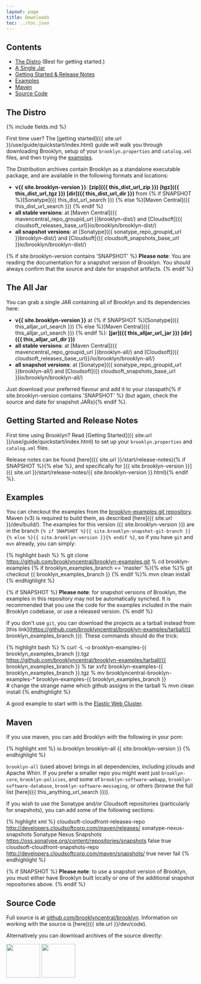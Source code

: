 ```yaml
---
layout: page
title: Downloads
toc: ../toc.json
---
```


## Contents

* [The Distro](#distro) (Best for getting started.)
* [A Single Jar](#alljar) 
* [Getting Started & Release Notes](#getstart-releasenotes)
* [Examples](#examples)
* [Maven](#maven)  
* [Source Code](#source)

<a name="distro"></a>
## The Distro

{% include fields.md %}

First time user? The [getting started]({{ site.url }}/use/guide/quickstart/index.html) guide will walk you through downloading Brooklyn, setup of your `brooklyn.properties` and `catalog.xml` files, and then trying the [examples](#examples). 

The Distribution archives contain Brooklyn as a standalone executable package, and 
are available in the following formats and locations:

* **v{{ site.brooklyn-version }}**: 
  **[zip]({{ this_dist_url_zip }})** 
  **[tgz]({{ this_dist_url_tgz }})**
  **[dir]({{ this_dist_url_dir }})**
  from {% if SNAPSHOT %}[Sonatype]({{ this_dist_url_search }})
  {% else %}[Maven Central]({{ this_dist_url_search }})
  {% endif %} 
* **all stable versions**: 
  at [Maven Central]({{ mavencentral_repo_groupid_url }}brooklyn-dist/)
  and [Cloudsoft]({{ cloudsoft_releases_base_url}}io/brooklyn/brooklyn-dist/) 
* **all snapshot versions**: 
  at [Sonatype]({{ sonatype_repo_groupid_url }}brooklyn-dist/)
  and [Cloudsoft]({{ cloudsoft_snapshots_base_url }}io/brooklyn/brooklyn-dist/)

{% if site.brooklyn-version contains 'SNAPSHOT' %} 
**Please note**: You are reading the documentation for a snapshot version of Brooklyn.
You should always confirm that the source and date for snapshot artifacts.
{% endif %}


<a name="alljar"></a>
## The All Jar

You can grab a single JAR containing all of Brooklyn and its dependencies 
here:

* **v{{ site.brooklyn-version }}** at
  {% if SNAPSHOT %}[Sonatype]({{ this_alljar_url_search }})
  {% else %}[Maven Central]({{ this_alljar_url_search }})
  {% endif %}: 
  **[jar]({{ this_alljar_url_jar }})** 
  **[dir]({{ this_alljar_url_dir }})** 
* **all stable versions**: 
  at [Maven Central]({{ mavencentral_repo_groupid_url }}brooklyn-all/)
  and [Cloudsoft]({{ cloudsoft_releases_base_url}}/io/brooklyn/brooklyn-all/) 
* **all snapshot versions**: 
  at [Sonatype]({{ sonatype_repo_groupid_url }}brooklyn-all/)
  and [Cloudsoft]({{ cloudsoft_snapshots_base_url }}io/brooklyn/brooklyn-all/)

Just download your preferred flavour and add it to your classpath{% if site.brooklyn-version contains 'SNAPSHOT' %} 
(but again, check the source and date for snapshot JARs){% endif %}.


<a name="getstart-releasenotes"></a>
## Getting Started and Release Notes

First time using Brooklyn? Read [Getting Started]({{ site.url }}/use/guide/quickstart/index.html) to set up your `brooklyn.properties` and `catalog.xml` files.

Release notes can be found [here]({{ site.url }}/start/release-notes){% if SNAPSHOT %}{% else %}, and specifically for [{{ site.brooklyn-version }}]({{ site.url }}/start/release-notes/{{ site.brooklyn-version }}.html){% endif %}.


<a name="examples"></a>
## Examples

You can checkout the examples from the [brooklyn-examples git repository](http://github.com/brooklyncentral/brooklyn-examples).
Maven (v3) is required to build them, as described [here]({{ site.url }}/dev/build/).
The examples for this version ({{ site.brooklyn-version }}) are in the branch 
`{% if SNAPSHOT %}{{ site.brooklyn-snapshot-git-branch }}{% else %}{{ site.brooklyn-version }}{% endif %}`,
so if you have `git` and `mvn` already, you can simply:

{% highlight bash %}
% git clone https://github.com/brooklyncentral/brooklyn-examples.git
% cd brooklyn-examples
{% if brooklyn_examples_branch == 'master' %}{% else %}% git checkout {{ brooklyn_examples_branch }}
{% endif %}% mvn clean install
{% endhighlight %}

{% if SNAPSHOT %}
**Please note**: for snapshot versions of Brooklyn, 
the examples in this repository may not be automatically synched.
It is recommended that you use the code for the examples included
in the main Brooklyn codebase, or use a released version.
{% endif %}  

If you don't use `git`, you can download the projects as a tarball instead
from [this link](https://github.com/brooklyncentral/brooklyn-examples/tarball/{{ brooklyn_examples_branch }}). 
These commands should do the trick:

{% highlight bash %}
% curl -L -o brooklyn-examples-{{ brooklyn_examples_branch }}.tgz \
     https://github.com/brooklyncentral/brooklyn-examples/tarball/{{ brooklyn_examples_branch }}
% tar xvfz brooklyn-examples-{{ brooklyn_examples_branch }}.tgz
% mv brooklyncentral-brooklyn-examples-* brooklyn-examples-{{ brooklyn_examples_branch }} \
     # change the strange name which github assigns in the tarball
% mvn clean install
{% endhighlight %}

A good example to start with is the [Elastic Web Cluster]({{site.url}}/use/examples/webcluster.html).



<a name="maven"></a>
## Maven

If you use maven, you can add Brooklyn with the following in your pom:

{% highlight xml %}
    <dependencies>
        <dependency>
            <groupId>io.brooklyn</groupId>
            <artifactId>brooklyn-all</artifactId>
            <version>{{ site.brooklyn-version }}</version>
        </dependency>
    </dependencies>
{% endhighlight %}

`brooklyn-all` (used above) brings in all dependencies, including jclouds and Apache Whirr.
If you prefer a smaller repo you might want just ``brooklyn-core``,  ``brooklyn-policies``, 
and some of ``brooklyn-software-webapp``,  ``brooklyn-software-database``, ``brooklyn-software-messaging``, or others
(browse the full list [here]({{ this_anything_url_search }})).

If you wish to use the Sonatype and/or Cloudsoft repositories (particularly for snapshots),
you can add some of the following sections:

{% highlight xml %}
    <repositories>
        <repository>
            <id>cloudsoft-cloudfront-releases-repo</id>
            <url>http://developers.cloudsoftcorp.com/maven/releases/</url>
        </repository>
        <!-- optional for snapshot versions -->
        <repository>
            <id>sonatype-nexus-snapshots</id>
            <name>Sonatype Nexus Snapshots</name>
            <url>https://oss.sonatype.org/content/repositories/snapshots</url>
            <releases> <enabled>false</enabled> </releases>
            <snapshots> <enabled>true</enabled> </snapshots>
        </repository>
        <repository>
            <id>cloudsoft-cloudfront-snapshots-repo</id>
            <url>http://developers.cloudsoftcorp.com/maven/snapshots/</url>
            <snapshots>
                <enabled>true</enabled>
                <updatePolicy>never</updatePolicy>
                <checksumPolicy>fail</checksumPolicy>
           </snapshots>
         </repository>
    </repositories>
{% endhighlight %}

{% if SNAPSHOT %}
**Please note**: to use a snapshot version of Brooklyn, you must either have Brooklyn built locally
or one of the additional snapshot repositories above.
{% endif %}


<a name="source"></a>
## Source Code

Full source is at [github.com/brooklyncentral/brooklyn](http://github.com/brooklyncentral/brooklyn).
Information on working with the source is [here]({{ site.url }}/dev/code).

Alternatively you can download archives of the source directly:

<a href="https://github.com/brooklyncentral/brooklyn/tarball/master"><img border="0" width="90" src="https://github.com/images/modules/download/tar.png"></a>
<a href="https://github.com/brooklyncentral/brooklyn/zipball/master"><img border="0" width="90" src="https://github.com/images/modules/download/zip.png"></a>

